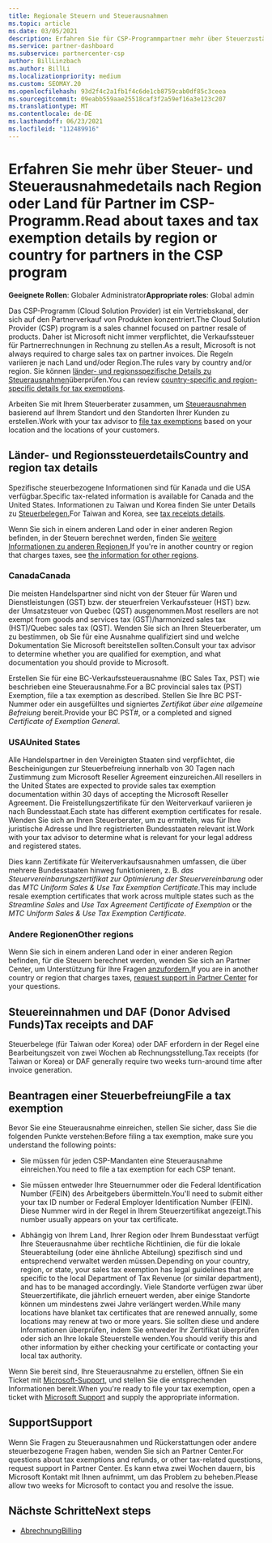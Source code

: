 ```yaml
---
title: Regionale Steuern und Steuerausnahmen
ms.topic: article
ms.date: 03/05/2021
description: Erfahren Sie für CSP-Programmpartner mehr über Steuerzuständigkeiten pro Region, wie Sie Steuerausnahmen für CSP-Verkäufe übermitteln und Unterstützung für Steuerfragen erhalten.
ms.service: partner-dashboard
ms.subservice: partnercenter-csp
author: BillLinzbach
ms.author: BillLi
ms.localizationpriority: medium
ms.custom: SEOMAY.20
ms.openlocfilehash: 93d2f4c2a1fb1f4c6de1cb8759cab0df85c3ceea
ms.sourcegitcommit: 09eabb559aae25518caf3f2a59ef16a3e123c207
ms.translationtype: MT
ms.contentlocale: de-DE
ms.lasthandoff: 06/23/2021
ms.locfileid: "112489916"
---
```

# <a name="read-about-taxes-and-tax-exemption-details-by-region-or-country-for-partners-in-the-csp-program"></a><span data-ttu-id="09eea-103">Erfahren Sie mehr über Steuer- und Steuerausnahmedetails nach Region oder Land für Partner im CSP-Programm.</span><span class="sxs-lookup"><span data-stu-id="09eea-103">Read about taxes and tax exemption details by region or country for partners in the CSP program</span></span>

<span data-ttu-id="09eea-104">**Geeignete Rollen**: Globaler Administrator</span><span class="sxs-lookup"><span data-stu-id="09eea-104">**Appropriate roles**: Global admin</span></span>

<span data-ttu-id="09eea-105">Das CSP-Programm (Cloud Solution Provider) ist ein Vertriebskanal, der sich auf den Partnerverkauf von Produkten konzentriert.</span><span class="sxs-lookup"><span data-stu-id="09eea-105">The Cloud Solution Provider (CSP) program is a sales channel focused on partner resale of products.</span></span> <span data-ttu-id="09eea-106">Daher ist Microsoft nicht immer verpflichtet, die Verkaufssteuer für Partnerrechnungen in Rechnung zu stellen.</span><span class="sxs-lookup"><span data-stu-id="09eea-106">As a result, Microsoft is not always required to charge sales tax on partner invoices.</span></span> <span data-ttu-id="09eea-107">Die Regeln variieren je nach Land und/oder Region.</span><span class="sxs-lookup"><span data-stu-id="09eea-107">The rules vary by country and/or region.</span></span> <span data-ttu-id="09eea-108">Sie können [länder- und regionsspezifische Details zu Steuerausnahmen](#country-and-region-tax-details)überprüfen.</span><span class="sxs-lookup"><span data-stu-id="09eea-108">You can review [country-specific and region-specific details for tax exemptions](#country-and-region-tax-details).</span></span>

<span data-ttu-id="09eea-109">Arbeiten Sie mit Ihrem Steuerberater zusammen, um [Steuerausnahmen](#file-a-tax-exemption) basierend auf Ihrem Standort und den Standorten Ihrer Kunden zu erstellen.</span><span class="sxs-lookup"><span data-stu-id="09eea-109">Work with your tax advisor to [file tax exemptions](#file-a-tax-exemption) based on your location and the locations of your customers.</span></span>

## <a name="country-and-region-tax-details"></a><span data-ttu-id="09eea-110">Länder- und Regionssteuerdetails</span><span class="sxs-lookup"><span data-stu-id="09eea-110">Country and region tax details</span></span>

<span data-ttu-id="09eea-111">Spezifische steuerbezogene Informationen sind für Kanada und die USA verfügbar.</span><span class="sxs-lookup"><span data-stu-id="09eea-111">Specific tax-related information is available for Canada and the United States.</span></span> <span data-ttu-id="09eea-112">Informationen zu Taiwan und Korea finden Sie unter Details zu [Steuerbelegen.](#tax-receipts-and-daf)</span><span class="sxs-lookup"><span data-stu-id="09eea-112">For Taiwan and Korea, see [tax receipts details](#tax-receipts-and-daf).</span></span>

<span data-ttu-id="09eea-113">Wenn Sie sich in einem anderen Land oder in einer anderen Region befinden, in der Steuern berechnet werden, finden Sie [weitere Informationen zu anderen Regionen.](#other-regions)</span><span class="sxs-lookup"><span data-stu-id="09eea-113">If you're in another country or region that charges taxes, see [the information for other regions](#other-regions).</span></span>


### <a name="canada"></a><span data-ttu-id="09eea-114">Canada</span><span class="sxs-lookup"><span data-stu-id="09eea-114">Canada</span></span>

<span data-ttu-id="09eea-115">Die meisten Handelspartner sind nicht von der Steuer für Waren und Dienstleistungen (GST) bzw. der steuerfreien Verkaufssteuer (HST) bzw. der Umsatzsteuer von Quebec (QST) ausgenommen.</span><span class="sxs-lookup"><span data-stu-id="09eea-115">Most resellers are not exempt from goods and services tax (GST)/harmonized sales tax (HST)/Quebec sales tax (QST).</span></span> <span data-ttu-id="09eea-116">Wenden Sie sich an Ihren Steuerberater, um zu bestimmen, ob Sie für eine Ausnahme qualifiziert sind und welche Dokumentation Sie Microsoft bereitstellen sollten.</span><span class="sxs-lookup"><span data-stu-id="09eea-116">Consult your tax advisor to determine whether you are qualified for exemption, and what documentation you should provide to Microsoft.</span></span>

<span data-ttu-id="09eea-117">Erstellen Sie für eine BC-Verkaufssteuerausnahme (BC Sales Tax, PST) wie beschrieben eine Steuerausnahme.</span><span class="sxs-lookup"><span data-stu-id="09eea-117">For a BC provincial sales tax (PST) Exemption, file a tax exemption as described.</span></span> <span data-ttu-id="09eea-118">Stellen Sie Ihre BC PST-Nummer oder ein ausgefülltes und signiertes *Zertifikat über eine allgemeine Befreiung* bereit.</span><span class="sxs-lookup"><span data-stu-id="09eea-118">Provide your BC PST#, or a completed and signed *Certificate of Exemption General*.</span></span>

### <a name="united-states"></a><span data-ttu-id="09eea-119">USA</span><span class="sxs-lookup"><span data-stu-id="09eea-119">United States</span></span>

<span data-ttu-id="09eea-120">Alle Handelspartner in den Vereinigten Staaten sind verpflichtet, die Bescheinigungen zur Steuerbefreiung innerhalb von 30 Tagen nach Zustimmung zum Microsoft Reseller Agreement einzureichen.</span><span class="sxs-lookup"><span data-stu-id="09eea-120">All resellers in the United States are expected to provide sales tax exemption documentation within 30 days of accepting the Microsoft Reseller Agreement.</span></span> <span data-ttu-id="09eea-121">Die Freistellungszertifikate für den Weiterverkauf variieren je nach Bundesstaat.</span><span class="sxs-lookup"><span data-stu-id="09eea-121">Each state has different exemption certificates for resale.</span></span> <span data-ttu-id="09eea-122">Wenden Sie sich an Ihren Steuerberater, um zu ermitteln, was für Ihre juristische Adresse und Ihre registrierten Bundesstaaten relevant ist.</span><span class="sxs-lookup"><span data-stu-id="09eea-122">Work with your tax advisor to determine what is relevant for your legal address and registered states.</span></span>

<span data-ttu-id="09eea-123">Dies kann Zertifikate für Weiterverkaufsausnahmen umfassen, die über mehrere Bundesstaaten hinweg funktionieren, z. B. *das* *Steuervereinbarungszertifikat zur Optimierung der Steuervereinbarung* oder das *MTC Uniform Sales & Use Tax Exemption Certificate*.</span><span class="sxs-lookup"><span data-stu-id="09eea-123">This may include resale exemption certificates that work across multiple states such as the *Streamline Sales* and *Use Tax Agreement Certificate of Exemption* or the *MTC Uniform Sales & Use Tax Exemption Certificate*.</span></span>

### <a name="other-regions"></a><span data-ttu-id="09eea-124">Andere Regionen</span><span class="sxs-lookup"><span data-stu-id="09eea-124">Other regions</span></span>

<span data-ttu-id="09eea-125">Wenn Sie sich in einem anderen Land oder in einer anderen Region befinden, für die Steuern berechnet werden, wenden Sie sich an Partner Center, um Unterstützung für Ihre Fragen [anzufordern.](#support)</span><span class="sxs-lookup"><span data-stu-id="09eea-125">If you are in another country or region that charges taxes, [request support in Partner Center](#support) for your questions.</span></span>

## <a name="tax-receipts-and-daf"></a><span data-ttu-id="09eea-126">Steuereinnahmen und DAF (Donor Advised Funds)</span><span class="sxs-lookup"><span data-stu-id="09eea-126">Tax receipts and DAF</span></span>

<span data-ttu-id="09eea-127">Steuerbelege (für Taiwan oder Korea) oder DAF erfordern in der Regel eine Bearbeitungszeit von zwei Wochen ab Rechnungsstellung.</span><span class="sxs-lookup"><span data-stu-id="09eea-127">Tax receipts (for Taiwan or Korea) or DAF generally require two weeks turn-around time after invoice generation.</span></span>

## <a name="file-a-tax-exemption"></a><span data-ttu-id="09eea-128">Beantragen einer Steuerbefreiung</span><span class="sxs-lookup"><span data-stu-id="09eea-128">File a tax exemption</span></span>

<span data-ttu-id="09eea-129">Bevor Sie eine Steuerausnahme einreichen, stellen Sie sicher, dass Sie die folgenden Punkte verstehen:</span><span class="sxs-lookup"><span data-stu-id="09eea-129">Before filing a tax exemption, make sure you understand the following points:</span></span>

- <span data-ttu-id="09eea-130">Sie müssen für jeden CSP-Mandanten eine Steuerausnahme einreichen.</span><span class="sxs-lookup"><span data-stu-id="09eea-130">You need to file a tax exemption for each CSP tenant.</span></span>

- <span data-ttu-id="09eea-131">Sie müssen entweder Ihre Steuernummer oder die Federal Identification Number (FEIN) des Arbeitgebers übermitteln.</span><span class="sxs-lookup"><span data-stu-id="09eea-131">You'll need to submit either your tax ID number or Federal Employer Identification Number (FEIN).</span></span> <span data-ttu-id="09eea-132">Diese Nummer wird in der Regel in Ihrem Steuerzertifikat angezeigt.</span><span class="sxs-lookup"><span data-stu-id="09eea-132">This number usually appears on your tax certificate.</span></span>

- <span data-ttu-id="09eea-133">Abhängig von Ihrem Land, Ihrer Region oder Ihrem Bundesstaat verfügt Ihre Steuerausnahme über rechtliche Richtlinien, die für die lokale Steuerabteilung (oder eine ähnliche Abteilung) spezifisch sind und entsprechend verwaltet werden müssen.</span><span class="sxs-lookup"><span data-stu-id="09eea-133">Depending on your country, region, or state, your sales tax exemption has legal guidelines that are specific to the local Department of Tax Revenue (or similar department), and has to be managed accordingly.</span></span> <span data-ttu-id="09eea-134">Viele Standorte verfügen zwar über Steuerzertifikate, die jährlich erneuert werden, aber einige Standorte können um mindestens zwei Jahre verlängert werden.</span><span class="sxs-lookup"><span data-stu-id="09eea-134">While many locations have blanket tax certificates that are renewed annually, some locations may renew at two or more years.</span></span> <span data-ttu-id="09eea-135">Sie sollten diese und andere Informationen überprüfen, indem Sie entweder Ihr Zertifikat überprüfen oder sich an Ihre lokale Steuerstelle wenden.</span><span class="sxs-lookup"><span data-stu-id="09eea-135">You should verify this and other information by either checking your certificate or contacting your local tax authority.</span></span>

<span data-ttu-id="09eea-136">Wenn Sie bereit sind, Ihre Steuerausnahme zu erstellen, öffnen Sie ein Ticket mit [Microsoft-Support,](https://partner.microsoft.com/dashboard/support/csp/servicerequests/create?stage=2&topicid=92930319-ced6-c18b-d7a6-d62b22d60aa5) und stellen Sie die entsprechenden Informationen bereit.</span><span class="sxs-lookup"><span data-stu-id="09eea-136">When you're ready to file your tax exemption, open a ticket with [Microsoft Support](https://partner.microsoft.com/dashboard/support/csp/servicerequests/create?stage=2&topicid=92930319-ced6-c18b-d7a6-d62b22d60aa5) and supply the appropriate information.</span></span>

## <a name="support"></a><span data-ttu-id="09eea-137">Support</span><span class="sxs-lookup"><span data-stu-id="09eea-137">Support</span></span>

<span data-ttu-id="09eea-138">Wenn Sie Fragen zu Steuerausnahmen und Rückerstattungen oder andere steuerbezogene Fragen haben, wenden Sie sich an Partner Center.</span><span class="sxs-lookup"><span data-stu-id="09eea-138">For questions about tax exemptions and refunds, or other tax-related questions, request support in Partner Center.</span></span> <span data-ttu-id="09eea-139">Es kann etwa zwei Wochen dauern, bis Microsoft Kontakt mit Ihnen aufnimmt, um das Problem zu beheben.</span><span class="sxs-lookup"><span data-stu-id="09eea-139">Please allow two weeks for Microsoft to contact you and resolve the issue.</span></span>

## <a name="next-steps"></a><span data-ttu-id="09eea-140">Nächste Schritte</span><span class="sxs-lookup"><span data-stu-id="09eea-140">Next steps</span></span>

- [<span data-ttu-id="09eea-141">Abrechnung</span><span class="sxs-lookup"><span data-stu-id="09eea-141">Billing</span></span>](billing.md)
